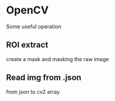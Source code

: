 # OpenCV
Some useful operation

## ROI extract
create a mask and masking the raw image

## Read img from .json
from json to cv2 array
